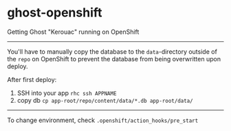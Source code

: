 ghost-openshift
===============

Getting Ghost "Kerouac" running on OpenShift

---

You'll have to manually copy the database to the `data`-directory outside of the `repo` on OpenShift to prevent the database from being overwritten upon deploy.

After first deploy:

1. SSH into your app `rhc ssh APPNAME`
2. copy db `cp app-root/repo/content/data/*.db app-root/data/`

---

To change environment, check `.openshift/action_hooks/pre_start`
